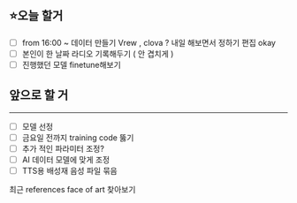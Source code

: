 
## ⭐오늘 할거

- [ ]  from 16:00 ~  데이터 만들기 Vrew , clova ? 내일 해보면서 정하기 편집 okay
- [ ]  본인이 한 날짜 라디오 기록해두기 ( 안 겹치게 )
- [ ]  진행했던 모델 finetune해보기

## 앞으로 할 거

---

- [ ]  모델 선정
- [ ]  금요일 전까지 training code 뚫기
- [ ]  추가 적인 파라미터 조정?
- [ ]  AI 데이터 모델에 맞게 조정
- [ ]  TTS용 배성재 음성 파일 묶음

최근 references face of art 찾아보기
